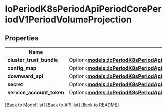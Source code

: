 # IoPeriodK8sPeriodApiPeriodCorePeriodV1PeriodVolumeProjection

## Properties

Name | Type | Description | Notes
------------ | ------------- | ------------- | -------------
**cluster_trust_bundle** | Option<[**models::IoPeriodK8sPeriodApiPeriodCorePeriodV1PeriodClusterTrustBundleProjection**](io.k8s.api.core.v1.ClusterTrustBundleProjection.md)> |  | [optional]
**config_map** | Option<[**models::IoPeriodK8sPeriodApiPeriodCorePeriodV1PeriodConfigMapProjection**](io.k8s.api.core.v1.ConfigMapProjection.md)> |  | [optional]
**downward_api** | Option<[**models::IoPeriodK8sPeriodApiPeriodCorePeriodV1PeriodDownwardApiProjection**](io.k8s.api.core.v1.DownwardAPIProjection.md)> |  | [optional]
**secret** | Option<[**models::IoPeriodK8sPeriodApiPeriodCorePeriodV1PeriodSecretProjection**](io.k8s.api.core.v1.SecretProjection.md)> |  | [optional]
**service_account_token** | Option<[**models::IoPeriodK8sPeriodApiPeriodCorePeriodV1PeriodServiceAccountTokenProjection**](io.k8s.api.core.v1.ServiceAccountTokenProjection.md)> |  | [optional]

[[Back to Model list]](../README.md#documentation-for-models) [[Back to API list]](../README.md#documentation-for-api-endpoints) [[Back to README]](../README.md)


